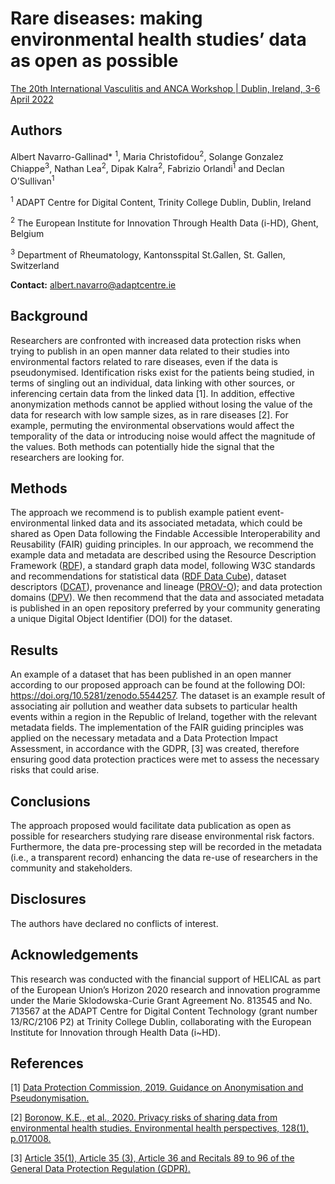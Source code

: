 # Rare diseases: making environmental health studies’ data as open as possible
[The 20th International Vasculitis and ANCA Workshop | Dublin, Ireland, 3-6 April 2022](https://vasculitis2022.org/)

## Authors
Albert Navarro-Gallinad* <sup>1</sup>, Maria Christofidou<sup>2</sup>, Solange Gonzalez Chiappe<sup>3</sup>, Nathan Lea<sup>2</sup>, Dipak Kalra<sup>2</sup>, Fabrizio Orlandi<sup>1</sup> and Declan O’Sullivan<sup>1</sup>

<sup>1</sup> ADAPT Centre for Digital Content, Trinity College Dublin, Dublin, Ireland

<sup>2</sup> The European Institute for Innovation Through Health Data (i-HD), Ghent, Belgium

<sup>3</sup> Department of Rheumatology, Kantonsspital St.Gallen, St. Gallen, Switzerland

**Contact:** albert.navarro@adaptcentre.ie

## Background
Researchers are confronted with increased data protection risks when trying to publish in an open manner data related to their studies into environmental factors related to rare diseases, even if the data is pseudonymised. Identification risks exist for the patients being studied, in terms of singling out an individual, data linking with other sources, or inferencing certain data from the linked data [1]. In addition, effective anonymization methods cannot be applied without losing the value of the data for research with low sample sizes, as in rare diseases [2]. For example, permuting the environmental observations would affect the temporality of the data or introducing noise would affect the magnitude of the values. Both methods can potentially hide the signal that the researchers are looking for.

## Methods
The approach we recommend is to publish example patient event-environmental linked data and its associated metadata, which could be shared as Open Data following the Findable Accessible Interoperability and Reusability (FAIR) guiding principles. In our approach, we recommend the example data and metadata are described using the Resource Description Framework ([RDF](https://www.w3.org/TR/1999/REC-rdf-syntax-19990222/)), a standard graph data model, following W3C standards and recommendations for statistical data ([RDF Data Cube](https://www.w3.org/TR/vocab-data-cube/)), dataset descriptors ([DCAT](https://www.w3.org/TR/vocab-dcat-2/)), provenance and lineage ([PROV-O](https://www.w3.org/TR/prov-o/)); and data protection domains ([DPV](https://w3c.github.io/dpv/dpv/)). We then recommend that the data and associated metadata is published in an open repository preferred by your community generating a unique Digital Object Identifier (DOI) for the dataset.

## Results
An example of a dataset that has been published in an open manner according to our proposed approach can be found at the following DOI: https://doi.org/10.5281/zenodo.5544257. The dataset is an example result of associating air pollution and weather data subsets to particular health events within a region in the Republic of Ireland, together with the relevant metadata fields. The implementation of the FAIR guiding principles was applied on the necessary metadata and a Data Protection Impact Assessment, in accordance with the GDPR, [3] was created, therefore ensuring good data protection practices were met to assess the necessary risks that could arise.

## Conclusions
The approach proposed would facilitate data publication as open as possible for researchers studying rare disease environmental risk factors. Furthermore, the data pre-processing step will be recorded in the metadata (i.e., a transparent record) enhancing the data re-use of researchers in the community and stakeholders.

## Disclosures
The authors have declared no conflicts of interest.

## Acknowledgements
This research was conducted with the financial support of HELICAL as part of the European Union’s Horizon 2020 research and innovation programme under the Marie Sklodowska-Curie Grant Agreement No. 813545 and No. 713567 at the ADAPT Centre for Digital Content Technology (grant number 13/RC/2106 P2) at Trinity College Dublin, collaborating with the European Institute for Innovation through Health Data (i~HD).

## References
[1] [Data Protection Commission, 2019. Guidance on Anonymisation and Pseudonymisation.](https://www.dataprotection.ie/sites/default/files/uploads/2020-09/190614%20Anonymisation%20and%20Pseudonymisation.pdf)

[2] [Boronow, K.E., et al., 2020. Privacy risks of sharing data from environmental health studies. Environmental health perspectives, 128(1), p.017008.](https://doi.org/10.1289/EHP4817)

[3] [Article 35(1), Article 35 (3), Article 36 and Recitals 89 to 96 of the General Data Protection Regulation (GDPR).](https://gdpr-info.eu/art-35-gdpr/)
